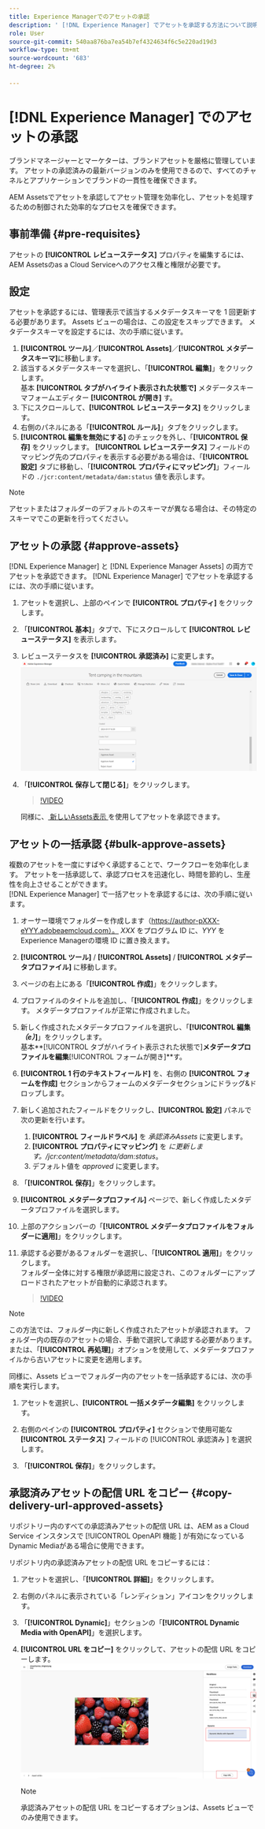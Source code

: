 ```yaml
---
title: Experience Managerでのアセットの承認
description: ' [!DNL Experience Manager] でアセットを承認する方法について説明します。'
role: User
source-git-commit: 540aa876ba7ea54b7ef4324634f6c5e220ad19d3
workflow-type: tm+mt
source-wordcount: '683'
ht-degree: 2%

---
```


# [!DNL Experience Manager] でのアセットの承認

ブランドマネージャーとマーケターは、ブランドアセットを厳格に管理しています。 アセットの承認済みの最新バージョンのみを使用できるので、すべてのチャネルとアプリケーションでブランドの一貫性を確保できます。

AEM Assetsでアセットを承認してアセット管理を効率化し、アセットを処理するための制御された効率的なプロセスを確保できます。

## 事前準備 {#pre-requisites}

アセットの **[!UICONTROL レビューステータス]** プロパティを編集するには、AEM Assetsのas a Cloud Serviceへのアクセス権と権限が必要です。

## 設定

アセットを承認するには、管理表示で該当するメタデータスキーマを 1 回更新する必要があります。 Assets ビューの場合は、この設定をスキップできます。 メタデータスキーマを設定するには、次の手順に従います。

1. **[!UICONTROL ツール]**／**[!UICONTROL Assets]**／**[!UICONTROL メタデータスキーマ]**&#x200B;に移動します。
1. 該当するメタデータスキーマを選択し、「**[!UICONTROL 編集]**」をクリックします。 <br> 基本 **[!UICONTROL タブがハイライト表示された状態で]** メタデータスキーマフォームエディター **[!UICONTROL が開き]** す。
1. 下にスクロールして、**[!UICONTROL レビューステータス]** をクリックします。
1. 右側のパネルにある「**[!UICONTROL ルール]**」タブをクリックします。
1. **[!UICONTROL 編集を無効にする]** のチェックを外し、「**[!UICONTROL 保存]** をクリックします。
**[!UICONTROL レビューステータス]** フィールドのマッピング先のプロパティを表示する必要がある場合は、「**[!UICONTROL 設定]** タブに移動し、「**[!UICONTROL プロパティにマッピング]**」フィールドの `./jcr:content/metadata/dam:status` 値を表示します。

>[!NOTE]
>
>アセットまたはフォルダーのデフォルトのスキーマが異なる場合は、その特定のスキーマでこの更新を行ってください。

## アセットの承認 {#approve-assets}

[!DNL Experience Manager] と [!DNL Experience Manager Assets] の両方でアセットを承認できます。 [!DNL Experience Manager] でアセットを承認するには、次の手順に従います。

1. アセットを選択し、上部のペインで **[!UICONTROL プロパティ]** をクリックします。
1. 「**[!UICONTROL 基本]**」タブで、下にスクロールして **[!UICONTROL レビューステータス]** を表示します。
1. レビューステータスを **[!UICONTROL 承認済み]** に変更します。
   ![画像](/help/assets/assets/approve-old-ui.png)
1. 「**[!UICONTROL 保存して閉じる]**」をクリックします。

   >[!VIDEO](https://video.tv.adobe.com/v/3427430)

   同様に、[ 新しいAssets表示 ](/help/assets/manage-organize-assets-view.md) を使用してアセットを承認できます。

## アセットの一括承認 {#bulk-approve-assets}

複数のアセットを一度にすばやく承認することで、ワークフローを効率化します。 アセットを一括承認して、承認プロセスを迅速化し、時間を節約し、生産性を向上させることができます。
<br>[!DNL Experience Manager] で一括アセットを承認するには、次の手順に従います。

1. オーサー環境でフォルダーを作成します（https://author-pXXX-eYYY.adobeaemcloud.com）。 _XXX_ をプログラム ID に、_YYY_ をExperience Managerの環境 ID に置き換えます。
1. **[!UICONTROL ツール]** / **[!UICONTROL Assets]** / **[!UICONTROL メタデータプロファイル]** に移動します。
1. ページの右上にある「**[!UICONTROL 作成]**」をクリックします。
1. プロファイルのタイトルを追加し、「**[!UICONTROL 作成]**」をクリックします。 メタデータプロファイルが正常に作成されました。
1. 新しく作成されたメタデータプロファイルを選択し、「**[!UICONTROL 編集 _（e）_]**」をクリックします。 <br> 基本&#x200B;**[!UICONTROL タブがハイライト表示された状態で]**メタデータプロファイルを編集&#x200B;**[!UICONTROL フォームが開き]**す。
1. **[!UICONTROL 1 行のテキストフィールド]** を、右側の **[!UICONTROL フォームを作成]** セクションからフォームのメタデータセクションにドラッグ&amp;ドロップします。
1. 新しく追加されたフィールドをクリックし、**[!UICONTROL 設定]** パネルで次の更新を行います。
   1. **[!UICONTROL フィールドラベル]** を _承認済みAssets_ に変更します。
   1. **[!UICONTROL プロパティにマッピング]** を _に更新します。/jcr:content/metadata/dam:status_。
   1. デフォルト値を _approved_ に変更します。

1. 「**[!UICONTROL 保存]**」をクリックします。
1. **[!UICONTROL メタデータプロファイル]** ページで、新しく作成したメタデータプロファイルを選択します。
1. 上部のアクションバーの「**[!UICONTROL メタデータプロファイルをフォルダーに適用]**」をクリックします。
1. 承認する必要があるフォルダーを選択し、「**[!UICONTROL 適用]**」をクリックします。
   <br> フォルダー全体に対する権限が承認用に設定され、このフォルダーにアップロードされたアセットが自動的に承認されます。

   >[!VIDEO](https://video.tv.adobe.com/v/3427431)

>[!NOTE]
> 
>この方法では、フォルダー内に新しく作成されたアセットが承認されます。 フォルダー内の既存のアセットの場合、手動で選択して承認する必要があります。 <br> または、「**[!UICONTROL 再処理]**」オプションを使用して、メタデータプロファイルから古いアセットに変更を適用します。

同様に、Assets ビューでフォルダー内のアセットを一括承認するには、次の手順を実行します。

1. アセットを選択し、**[!UICONTROL 一括メタデータ編集]** をクリックします。

1. 右側のペインの **[!UICONTROL プロパティ]** セクションで使用可能な **[!UICONTROL ステータス]** フィールドの [!UICONTROL  承認済み ] を選択します。

1. 「**[!UICONTROL 保存]**」をクリックします。

## 承認済みアセットの配信 URL をコピー {#copy-delivery-url-approved-assets}

リポジトリー内のすべての承認済みアセットの配信 URL は、AEM as a Cloud Service インスタンスで [!UICONTROL OpenAPI 機能 ] が有効になっているDynamic Mediaがある場合に使用できます。

リポジトリ内の承認済みアセットの配信 URL をコピーするには：

1. アセットを選択し、「**[!UICONTROL 詳細]**」をクリックします。

1. 右側のパネルに表示されている「レンディション」アイコンをクリックします。

1. 「**[!UICONTROL Dynamic]**」セクションの「**[!UICONTROL Dynamic Media with OpenAPI]**」を選択します。

1. **[!UICONTROL URL をコピー]** をクリックして、アセットの配信 URL をコピーします。
   ![ 配信 URL をコピー ](/help/assets/assets/copy-delivery-url.png)

   >[!NOTE]
   >
   >承認済みアセットの配信 URL をコピーするオプションは、Assets ビューでのみ使用できます。

